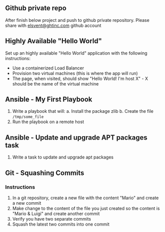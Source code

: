 ## Github private repo

After finish below project and push to github private repository.
Please share with elsvent@ghtinc.com github account 

## Highly Available "Hello World"

Set up an highly available "Hello World" application with the following instructions:

* Use a containerized Load Balancer
* Provision two virtual machines (this is where the app will run)
* The page, when visited, should show "Hello World! I'm host X" - X should be the name of the virtual machine


## Ansible - My First Playbook

1. Write a playbook that will:
  a. Install the package zlib
  b. Create the file `/tmp/some_file`
2. Run the playbook on a remote host

## Ansible - Update and upgrade APT packages task

1. Write a task to update and upgrade apt packages

## Git - Squashing Commits

### Instructions

1. In a git repository, create a new file with the content "Mario" and create a new commit
2. Make change to the content of the file you just created so the content is "Mario & Luigi" and create another commit
3. Verify you have two separate commits
4. Squash the latest two commits into one commit
